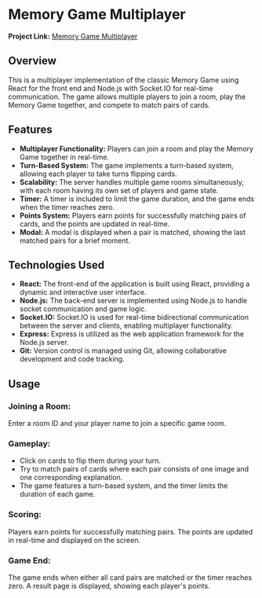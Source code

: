 # Memory Game Multiplayer

**Project Link:** [Memory Game Multiplayer](https://itgaragememorygame.netlify.app)

## Overview

This is a multiplayer implementation of the classic Memory Game using React for the front end and Node.js with Socket.IO for real-time communication. The game allows multiple players to join a room, play the Memory Game together, and compete to match pairs of cards.

## Features

- **Multiplayer Functionality:** Players can join a room and play the Memory Game together in real-time.
- **Turn-Based System:** The game implements a turn-based system, allowing each player to take turns flipping cards.
- **Scalability:** The server handles multiple game rooms simultaneously, with each room having its own set of players and game state.
- **Timer:** A timer is included to limit the game duration, and the game ends when the timer reaches zero.
- **Points System:** Players earn points for successfully matching pairs of cards, and the points are updated in real-time.
- **Modal:** A modal is displayed when a pair is matched, showing the last matched pairs for a brief moment.

## Technologies Used

- **React:** The front-end of the application is built using React, providing a dynamic and interactive user interface.
- **Node.js:** The back-end server is implemented using Node.js to handle socket communication and game logic.
- **Socket.IO:** Socket.IO is used for real-time bidirectional communication between the server and clients, enabling multiplayer functionality.
- **Express:** Express is utilized as the web application framework for the Node.js server.
- **Git:** Version control is managed using Git, allowing collaborative development and code tracking.

## Usage

### Joining a Room:
Enter a room ID and your player name to join a specific game room.

### Gameplay:
- Click on cards to flip them during your turn.
- Try to match pairs of cards where each pair consists of one image and one corresponding explanation.
- The game features a turn-based system, and the timer limits the duration of each game.

### Scoring:
Players earn points for successfully matching pairs.
The points are updated in real-time and displayed on the screen.

### Game End:
The game ends when either all card pairs are matched or the timer reaches zero.
A result page is displayed, showing each player's points.
